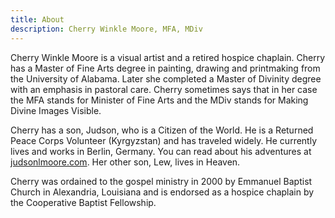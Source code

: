 ```yaml
---
title: About
description: Cherry Winkle Moore, MFA, MDiv
---
```


Cherry Winkle Moore is a visual artist and a retired hospice chaplain. Cherry has a Master of Fine Arts degree in painting, drawing and printmaking from the University of Alabama. Later she completed a Master of Divinity degree with an emphasis in pastoral care. Cherry sometimes says that in her case the MFA stands for Minister of Fine Arts and the MDiv stands for Making Divine Images Visible.

Cherry has a son, Judson, who is a Citizen of the World. He is a Returned Peace Corps Volunteer (Kyrgyzstan) and has traveled widely. He currently lives and works in Berlin, Germany. You can read about his adventures at [judsonlmoore.com](https://www.judsonlmoore.com). Her other son, Lew, lives in Heaven.

Cherry was ordained to the gospel ministry in 2000 by Emmanuel Baptist Church in Alexandria, Louisiana and is endorsed as a hospice chaplain by the Cooperative Baptist Fellowship.